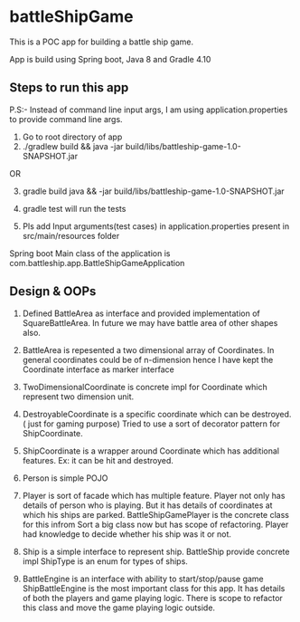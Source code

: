 # battleShipGame

This is a POC app for building a battle ship game.

App is build using Spring boot, Java 8 and Gradle 4.10

## Steps to run this app

P.S:- Instead of command line input args, I am using application.properties to provide command line args.

1)  Go to root directory of app
2) ./gradlew build && java -jar build/libs/battleship-game-1.0-SNAPSHOT.jar

  OR

3) gradle build java && -jar build/libs/battleship-game-1.0-SNAPSHOT.jar

4) gradle test will run the tests

5) Pls add Input arguments(test cases) in application.properties present in src/main/resources folder

Spring boot Main class of the application is com.battleship.app.BattleShipGameApplication

## Design & OOPs

1) Defined BattleArea as interface and provided implementation of SquareBattleArea.
   In future we may have battle area of other shapes also.

2) BattleArea is repesented a two dimensional array of Coordinates.
   In general coordinates could be of n-dimension hence I have kept the Coordinate interface as marker interface

3) TwoDimensionalCoordinate is concrete impl for Coordinate which represent two dimension unit.

4) DestroyableCoordinate is a specific coordinate which can be destroyed. ( just for gaming purpose)
   Tried to use a sort of decorator pattern for ShipCoordinate.

5) ShipCoordinate is a wrapper around  Coordinate which has additional features.
   Ex: it can be hit and destroyed.

6) Person is simple POJO

7) Player is sort of facade which has multiple feature. Player not only has details of person who is playing.
   But it has details of coordinates at which his ships are parked.
   BattleShipGamePlayer is the concrete class for this infrom Sort a big class now but has scope of refactoring.
   Player had knowledge to decide whether his ship was it or not.

8) Ship is a simple interface to represent ship.
   BattleShip provide concrete impl
   ShipType is an enum for types of ships.

9) BattleEngine is an interface with ability to start/stop/pause game
   ShipBattleEngine is the most important class for this app.
   It has details of both the players and game playing logic.
   There is scope to refactor this class and move the game playing logic outside.
   














